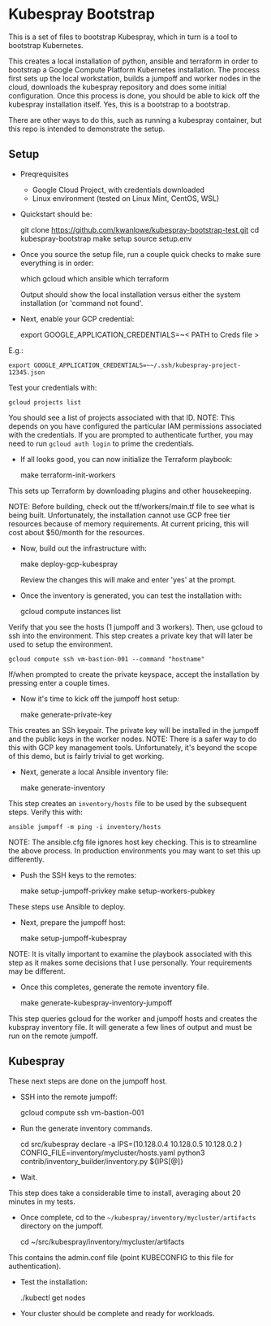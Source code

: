 # Kubespray Bootstrap

This is a set of files to bootstrap Kubespray, which in turn is a tool to bootstrap Kubernetes.

This creates a local installation of python, ansible and terraform in order to bootstrap a 
Google Compute Platform Kubernetes installation. The process first sets up the local workstation,
builds a jumpoff and worker nodes in the cloud, downloads the kubespray repository and does some
initial configuration. Once this process is done, you should be able to kick off the kubespray 
installation itself. Yes, this is a bootstrap to a bootstrap.

There are other ways to do this, such as running a kubespray container, but this repo is intended
to demonstrate the setup.



## Setup

* Preqrequisites

  * Google Cloud Project, with credentials downloaded
  * Linux environment (tested on Linux Mint, CentOS, WSL)


* Quickstart should be:

    git clone https://github.com/kwanlowe/kubespray-bootstrap-test.git
    cd kubespray-bootstrap
    make setup
	source setup.env

* Once you source the setup file, run a couple quick checks to make sure everything is in order:

    which gcloud
	which ansible
	which terraform

  Output should show the local installation versus either the system installation (or 'command not found'.

* Next, enable your GCP credential:

    
    export GOOGLE_APPLICATION_CREDENTIALS=~< PATH to Creds file >

E.g.:


    export GOOGLE_APPLICATION_CREDENTIALS=~~/.ssh/kubespray-project-12345.json

Test your credentials with:

    gcloud projects list

You should see a list of projects associated with that ID. NOTE: This depends on you have configured
the particular IAM permissions associated with the credentials. If you are prompted to authenticate 
further, you may need to run ```gcloud auth login``` to prime the credentials.



* If all looks good, you can now initialize the Terraform playbook:

    make terraform-init-workers

This sets up Terraform by downloading plugins and other housekeeping. 

NOTE: Before building, check out the tf/workers/main.tf file to see what is being built. Unfortunately,
the installation cannot use GCP free tier resources because of memory requirements. At current pricing, 
this will cost about $50/month for the resources. 

* Now, build out the infrastructure with:

    make deploy-gcp-kubespray

  Review the changes this will make and enter 'yes' at the prompt.

* Once the inventory is generated, you can test the installation with:

    gcloud compute instances list

Verify that you see the hosts (1 jumpoff and 3 workers). Then, use gcloud to ssh into the environment.
This step creates a private key that will later be used to setup the environment.

    gcloud compute ssh vm-bastion-001 --command "hostname"

If/when prompted to create the private keyspace, accept the installation by pressing enter a couple times.

* Now it's time to kick off the jumpoff host setup:

    make generate-private-key

This creates an SSh keypair. The private key will be installed in the jumpoff and the public keys in the worker
nodes.  NOTE: There is a safer way to do this with GCP key management tools. Unfortunately, it's beyond the 
scope of this demo, but is fairly trivial to get working. 

* Next, generate a local Ansible inventory file:

    make generate-inventory

This step creates an ```inventory/hosts``` file to be used by the subsequent steps.  Verify this with:

    ansible jumpoff -m ping -i inventory/hosts

NOTE: The ansible.cfg file ignores host key checking. This is to streamline the above process. In production
environments you may want to set this up differently.


* Push the SSH keys to the remotes:

    make setup-jumpoff-privkey
    make setup-workers-pubkey

These steps use Ansible to deploy. 

* Next, prepare the jumpoff host:

    make setup-jumpoff-kubespray

NOTE: It is vitally important to examine the playbook associated with this step as it makes some decisions
that I use personally. Your requirements may be different.

* Once this completes, generate the remote inventory file. 

     make generate-kubespray-inventory-jumpoff

This step queries gcloud for the worker and jumpoff hosts and creates the kubspray inventory file.
It will generate a few lines of output and must be run on the remote jumpoff. 

## Kubespray 

These next steps are done on the jumpoff host. 

* SSH into the remote jumpoff:

    gcloud compute ssh vm-bastion-001

* Run the generate inventory commands.

    cd src/kubespray
    declare -a IPS=(10.128.0.4 10.128.0.5 10.128.0.2 )
    CONFIG_FILE=inventory/mycluster/hosts.yaml python3 contrib/inventory_builder/inventory.py ${IPS[@]}

* Wait.

This step does take a considerable time to install, averaging about 20 minutes in my tests.

* Once complete, cd to the ```~/kubespray/inventory/mycluster/artifacts``` directory on the jumpoff.

    cd ~/src/kubespray/inventory/mycluster/artifacts

This contains the admin.conf file (point KUBECONFIG to this file for authentication).

* Test the installation:

    ./kubectl get nodes


* Your cluster should be complete and ready for workloads.
